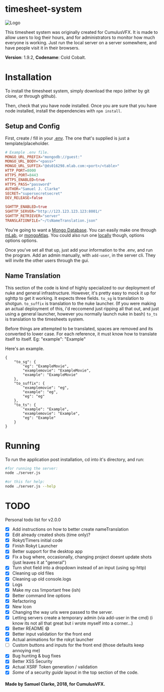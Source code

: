 # timesheet-system
![Logo](https://raw.githubusercontent.com/Samuel-Clarke123/timesheet-system/master/public/res/tslogo.png)

This timesheet system was originally created for CumulusVFX. It is made to allow users to log their hours, and for administrators to monitor how much everyone is working.
Just run the local server on a server somewhere, and have people visit it in their browsers.

**Version**: 1.9.2, **Codename**: Cold Cobalt.

# Installation

To install the timesheet system, simply download the repo (either by git clone, or through github).

Then, check that you have node installed.
Once you are sure that you have node installed, install the dependencies with `npm install`.

## Setup and Config

First, create / fill in your [.env](https://github.com/motdotla/dotenv). The one that's supplied is just a template/placeholder.
```TOML
# Example .env file.
MONGO_URL_PREFIX="mongodb://guest:"
MONGO_URL_BODY="<pass>"
MONGO_URL_SUFFIX="@ds016298.mlab.com:<port>/<table>"
HTTP_PORT=8000
HTTPS_PORT=8443
HTTPS_ENABLED=true
HTTPS_PASS="password"
AUTHOR="Samuel J. Clarke"
SECRET="supersecretsecret"
DEV_RELEASE=false

SGHTTP_ENABLED=true
SGHTTP_SERVER="http://123.123.123.123:8001/"
SGHTTP_RETRIEVER="server"
TRANSLATIONFILE="~/tsNameTranslation.json"
```
You're going to want a [Mongo Database](https://www.mongodb.com/). You can easily make one through [mLab](https://mlab.com/), or [mongoAtlas](https://www.mongodb.com/cloud/atlas/lp/general/). You could also run one [locally](https://docs.mongodb.com/manual/installation/) though, options options options.

Once you've set all that up, just add your information to the .env, and run the program.
Add an admin manually, with `add-user`, in the server cli. They will invite the other users through the gui.

## Name Translation

This section of the code is kind of highly specialized to our deployment of nuke and general infrastructure.
However, it's pretty easy to mock it up for sghttp to get it working.
It expects three fields.
`to_sg` is translation to shotgun.
`to_suffix` is translation to the nuke launcher. (If you were making an actual deployment of this, i'd reccomend just ripping all that out, and just using a general launcher, however you normally launch nuke in bash)
`to_ts` is translation to the timesheets system.

Before things are attempted to be translated, spaces are removed and its converted to lower case.
For each reference, it must know how to translate itself to itself. Eg: "example": "Example"

Here's an example.

```
{
	"to_sg": {
		"eg": "ExampleMovie",
		"examplemovie": "ExampleMovie",
		"example": "ExampleMovie"
	},
	"to_suffix": {
		"examplemovie": "eg",
		"example": "eg",
		"eg": "eg"
	},
	"to_ts": {
		"example": "Example",
		"examplemovie": "Example",
		"eg": "Example"
	}
}
```

# Running

To run the application post installation, cd into it's directory, and run:
```bash
#for running the server:
node ./server.js

#or this for help:
node ./server.js --help
```

# TODO

Personal todo list for v2.0.0

- [x] Add instructions on how to better create nameTranslation
- [x] Edit already created shots (time only)?
- [x] Rokyt/Timers initial code
- [x] Finish Rokyt Launcher
- [x] Better support for the desktop app
- [x] Fix a bug where, occasionally, changing project doesnt update shots (just leaves it at "general")
- [x] Turn shot field into a dropdown instead of an input (using sg-http)
- [x] Cleaning up old files
- [x] Cleaning up old console.logs
- [x] Logs
- [x] Make my css !important free (ish)
- [x] Better command line options
- [x] Refactoring
- [x] New Icon
- [x] Changing the way urls were passed to the server.
- [x] Letting servers create a temporary admin (via add-user in the cmd) (i know its not all that great but i wrote myself into a corner...)
- [x] Better README :smile:
- [x] Better input validation for the front end
- [x] Actual animations for the rokyt launcher
- [ ] Custom buttons and inputs for the front end (those defaults keep annoying me)
- [x] Bug hunting & bug fixes
- [x] Better XSS Security
- [x] Actual XSRF Token generation / validation
- [x] *Some* of a security *guide* layout in the top section of the code.

#### Made by Samuel Clarke, 2018, for CumulusVFX.